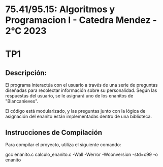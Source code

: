 # 75.41/95.15: Algoritmos y Programacion I - Catedra Mendez - 2°C 2023
# TP1

## Descripción:

El programa interactúa con el usuario a través de una serie de preguntas diseñadas para recolectar información sobre su personalidad. Según las respuestas del usuario, se le asignará uno de los enanitos de "Blancanieves".

El código está modularizado, y las preguntas junto con la lógica de asignación del enanito están implementadas dentro de una biblioteca.

## Instrucciones de Compilación

Para compilar el proyecto, utiliza el siguiente comando:

gcc enanito.c calculo_enanito.c -Wall -Werror -Wconversion -std=c99 -o enanito
